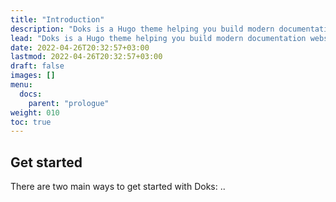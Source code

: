 ```yaml
---
title: "Introduction"
description: "Doks is a Hugo theme helping you build modern documentation websites that are secure, fast, and SEO-ready - by default."
lead: "Doks is a Hugo theme helping you build modern documentation websites that are secure, fast, and SEO-ready - by default."
date: 2022-04-26T20:32:57+03:00
lastmod: 2022-04-26T20:32:57+03:00
draft: false
images: []
menu:
  docs:
    parent: "prologue"
weight: 010
toc: true
---
```


## Get started

There are two main ways to get started with Doks:
..
